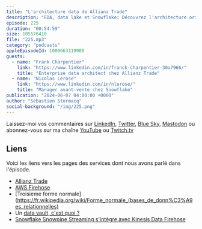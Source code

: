 ```yaml
---
title: "L'architecture data de Allianz Trade"
description: "EDA, data lake et Snowflake: Découvrez l'architecture orientée événements d'Allianz Trade et les systèmes d'ingestion, de stockage, de transformation et d'analyse de données mis en place avec Snowflake. Nous faisons une exploration approfondie de la gestion de données à grande échelle chez Allianz Trade, leader mondial de l'assurance-crédit. Un podcast informatif pour les data scientists, analystes de données et tous ceux qui s'intéressent à la gestion de données."
episode: 225
duration: "00:54:59"
size: 105576410
file: "225.mp3"
category: "podcasts"
appleEpisodeId: 1000663119980
guests:
  - name: "Frank Charpentier"
    link: "https://www.linkedin.com/in/franck-charpentier-30a7966/"
    title: "Enterprise data architect chez Allianz Trade"
  - name: "Nicolas Lerose"
    link: "https://www.linkedin.com/in/nlerose/"
    title: "Manager avant-vente chez Snowflake"
publication: "2024-06-07 04:00:00 +0000"
author: "Sébastien Stormacq"
social-background: "/img/225.png"
---
```


Laissez-moi vos commentaires sur [LinkedIn](https://www.linkedin.com/in/sebastienstormacq/), [Twitter](https://twitter.com/sebsto), [Blue Sky](https://bsky.app/profile/sebsto.bsky.social), [Mastodon](https://awscommunity.social/@sebsto) ou abonnez-vous sur ma chaîne [YouTube](https://www.youtube.com/sebsto) ou [Twitch.tv](https://www.twitch.tv/sebAWS)

## Liens

Voici les liens vers les pages des services dont nous avons parlé dans l'épisode.

- [Allianz Trade](https://www.allianz-trade.fr/)
- [AWS Firehose](https://aws.amazon.com/fr/firehose/)
- [Troisieme forme normale](https://fr.wikipedia.org/wiki/Forme_normale_(bases_de_donn%C3%A9es_relationnelles) 
- Un [data vault, c'est quoi ?](https://www.snowflake.com/data-cloud-glossary/data-vault/)
- [Snowflake Snowpipe Streaming s'intègre avec Kinesis Data Firehose](https://aws.amazon.com/about-aws/whats-new/2024/01/stream-data-snowflake-kinesis-data-firehose-snowpipe-streaming-preview/)